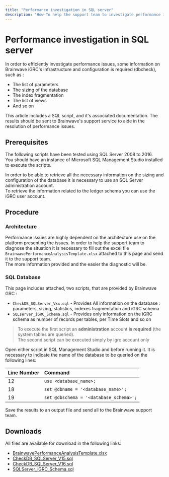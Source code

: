 ```yaml
---
title: "Performance investigation in SQL server"
description: "How-To help the support team to investigate performance issues when using Microsoft SQL Server"
---
```


# Performance investigation in SQL server

In order to efficiently investigate performance issues, some information on Brainwave iGRC's infrastructure and configuration is required (dbcheck), such as :  

- The list of parameters
- The sizing of the database
- The index fragmentation
- The list of views
- And so on  

This article includes a SQL script, and it's associated documentation. The results should be sent to Brainwave's support service to aide in the resolution of performance issues.  

## Prerequisites  

The following scripts have been tested using SQL Server 2008 to 2016.  
You should have an instance of Microsoft SQL Management Studio installed to execute the scripts.  

In order to be able to retrieve all the necessary information on the sizing and configuration of the database it is necessary to use an SQL Server administration account.  
To retrieve the information related to the ledger schema you can use the iGRC user account.

## Procedure  

### Architecture  

Performance issues are highly dependent on the architecture use on the platform presenting the issues. In order to help the support team to diagnose the situation it is necessary to fill out the excel file `BrainwavePerformanceAnalysisTemplate.xlsx` attached to this page and send it to the support team.  
The more information provided and the easier the diagnostic will be.

### SQL Database

This page includes attached, two scripts, that are provided by Brainwave GRC :

- `CheckDB_SQLServer_Vxx.sql` - Provides All information on the database : parameters, sizing, statistics, indexes fragmentation and iGRC schema
- `SQLserver_iGRC_Schema.sql` - Provides only information on the iGRC schema as number of records per tables, per Time Slots and so on  

> To execute the first script an **administration** account **is required** (the system tables are queried).  
> The second script can be executed simply by igrc account only

Open either script in SQL Management Studio and before running it. It is necessary to indicate the name of the database to be queried on the following lines:  

| Line Number | Command                                |
| :---------- | :------------------------------------- |
| 12          | `use <database_name>;`                 |
| 18          | `set @dbname = '<database_name>';`     |
| 19          | `set @dbschema = '<database_schema>';` |

Save the results to an output file and send all to the Brainwave support team.

## Downloads  

All files are available for download in the following links:

- [BrainwavePerformanceAnalysisTemplate.xlsx](https://download.brainwavegrc.com/index.php/s/YMJY53CFXTqgiF7)
- [CheckDB_SQLServer_V15.sql](./assets/CheckDB_SQLServer_v15.sql)
- [CheckDB_SQLServer_V16.sql](./assets/CheckDB_SQLServer_v16.sql)
- [SQLServer_iGRC_Schema.sql](https://download.brainwavegrc.com/index.php/s/kY4CfAQsR9gS3QA)
